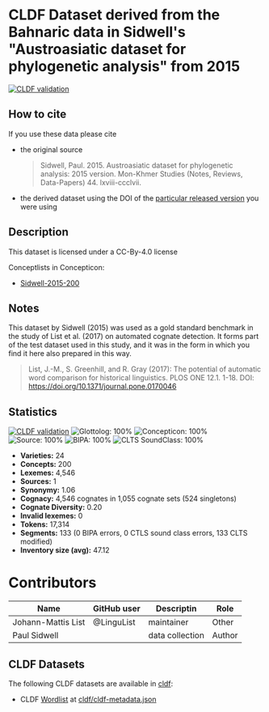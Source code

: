 # CLDF Dataset derived from the Bahnaric data in Sidwell's "Austroasiatic dataset for phylogenetic analysis" from 2015

[![CLDF validation](https://github.com/lexibank/sidwellbahnaric/workflows/CLDF-validation/badge.svg)](https://github.com/lexibank/sidwellbahnaric/actions?query=workflow%3ACLDF-validation)

## How to cite

If you use these data please cite
- the original source
  > Sidwell, Paul. 2015. Austroasiatic dataset for phylogenetic analysis: 2015 version. Mon-Khmer Studies (Notes, Reviews, Data-Papers) 44. lxviii-ccclvii.
- the derived dataset using the DOI of the [particular released version](../../releases/) you were using

## Description


This dataset is licensed under a CC-By-4.0 license


Conceptlists in Concepticon:
- [Sidwell-2015-200](https://concepticon.clld.org/contributions/Sidwell-2015-200)
## Notes

This dataset by Sidwell (2015) was used as a gold standard benchmark in the study of List et al. (2017) on automated cognate detection. It forms part of the test dataset used in this study, and it was in the form in which you find it here also prepared in this way.

> List, J.-M., S. Greenhill, and R. Gray (2017): The potential of automatic word comparison for historical linguistics. PLOS ONE 12.1. 1-18. DOI: https://doi.org/10.1371/journal.pone.0170046







## Statistics


[![CLDF validation](https://github.com/lexibank/sidwellbahnaric/workflows/CLDF-validation/badge.svg)](https://github.com/lexibank/sidwellbahnaric/actions?query=workflow%3ACLDF-validation)
![Glottolog: 100%](https://img.shields.io/badge/Glottolog-100%25-brightgreen.svg "Glottolog: 100%")
![Concepticon: 100%](https://img.shields.io/badge/Concepticon-100%25-brightgreen.svg "Concepticon: 100%")
![Source: 100%](https://img.shields.io/badge/Source-100%25-brightgreen.svg "Source: 100%")
![BIPA: 100%](https://img.shields.io/badge/BIPA-100%25-brightgreen.svg "BIPA: 100%")
![CLTS SoundClass: 100%](https://img.shields.io/badge/CLTS%20SoundClass-100%25-brightgreen.svg "CLTS SoundClass: 100%")

- **Varieties:** 24
- **Concepts:** 200
- **Lexemes:** 4,546
- **Sources:** 1
- **Synonymy:** 1.06
- **Cognacy:** 4,546 cognates in 1,055 cognate sets (524 singletons)
- **Cognate Diversity:** 0.20
- **Invalid lexemes:** 0
- **Tokens:** 17,314
- **Segments:** 133 (0 BIPA errors, 0 CTLS sound class errors, 133 CLTS modified)
- **Inventory size (avg):** 47.12

# Contributors

Name               | GitHub user | Descriptin |Role
---                | ---         | --- | ---
Johann-Mattis List | @LinguList  | maintainer | Other 
Paul Sidwell | | data collection | Author




## CLDF Datasets

The following CLDF datasets are available in [cldf](cldf):

- CLDF [Wordlist](https://github.com/cldf/cldf/tree/master/modules/Wordlist) at [cldf/cldf-metadata.json](cldf/cldf-metadata.json)